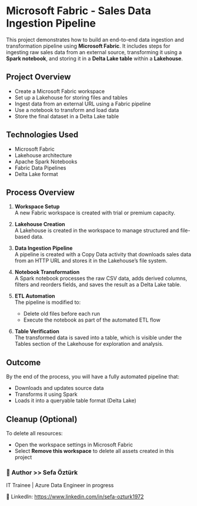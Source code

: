 # Microsoft Fabric - Sales Data Ingestion Pipeline

This project demonstrates how to build an end-to-end data ingestion and transformation pipeline using **Microsoft Fabric**. It includes steps for ingesting raw sales data from an external source, transforming it using a **Spark notebook**, and storing it in a **Delta Lake table** within a **Lakehouse**.

## Project Overview

- Create a Microsoft Fabric workspace
- Set up a Lakehouse for storing files and tables
- Ingest data from an external URL using a Fabric pipeline
- Use a notebook to transform and load data
- Store the final dataset in a Delta Lake table

## Technologies Used

- Microsoft Fabric
- Lakehouse architecture
- Apache Spark Notebooks
- Fabric Data Pipelines
- Delta Lake format

## Process Overview

1. **Workspace Setup**  
   A new Fabric workspace is created with trial or premium capacity.

2. **Lakehouse Creation**  
   A Lakehouse is created in the workspace to manage structured and file-based data.

3. **Data Ingestion Pipeline**  
   A pipeline is created with a Copy Data activity that downloads sales data from an HTTP URL and stores it in the Lakehouse’s file system.

4. **Notebook Transformation**  
   A Spark notebook processes the raw CSV data, adds derived columns, filters and reorders fields, and saves the result as a Delta Lake table.

5. **ETL Automation**  
   The pipeline is modified to:
   - Delete old files before each run
   - Execute the notebook as part of the automated ETL flow

6. **Table Verification**  
   The transformed data is saved into a table, which is visible under the Tables section of the Lakehouse for exploration and analysis.

## Outcome

By the end of the process, you will have a fully automated pipeline that:
- Downloads and updates source data
- Transforms it using Spark
- Loads it into a queryable table format (Delta Lake)

## Cleanup (Optional)

To delete all resources:
- Open the workspace settings in Microsoft Fabric
- Select **Remove this workspace** to delete all assets created in this project

### 👤 Author >> Sefa Öztürk
IT Trainee | Azure Data Engineer in progress

📇 LinkedIn: https://www.linkedin.com/in/sefa-ozturk1972


